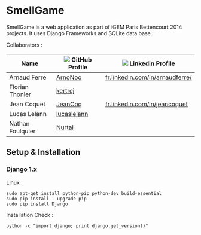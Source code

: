 # SmellGame

SmellGame is a web application as part of iGEM Paris Bettencourt 2014 projects. It uses Django Frameworks and SQLite data base.

Collaborators :

| Name             | ![](https://help.github.com/favicon.ico) GitHub Profile | ![](https://static.licdn.com/scds/common/u/images/logos/favicons/v1/favicon.ico) Linkedin Profile        |
| ---------------- | ------------------------------------------------------- | -------------------------------------------------------------------------------------------------------- |
| Arnaud Ferre     | [ArnoNoo](https://github.com/ArnoNoo)                   |  [fr.linkedin.com/in/arnaudferre/](http://fr.linkedin.com/in/arnaudferre) |
| Florian Thonier  | [kertrej](https://github.com/kertrej)                   |                                                                                                          |
| Jean Coquet      | [JeanCoq](https://github.com/JeanCoq)                   |  [fr.linkedin.com/in/jeancoquet](http://fr.linkedin.com/in/jeancoquet)                                   |
| Lucas Lelann     | [lucaslelann](https://github.com/lucaslelann)           |                                                                                                          |
| Nathan Foulquier | [Nurtal](https://github.com/Nurtal)                     |                                                                                                          |

## Setup & Installation

### Django 1.x

Linux :

```
sudo apt-get install python-pip python-dev build-essential
sudo pip install --upgrade pip
sudo pip install Django
```

Installation Check :

```
python -c "import django; print django.get_version()"
```

